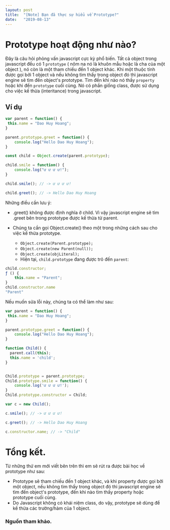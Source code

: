```yaml
---
layout: post
title:  "[Note] Bạn đã thực sự hiểu về Prototype?"
date:   "2019-08-13"
---
```


# Prototype hoạt động như nào?
Đây là câu hỏi phỏng vấn javascript cực kỳ phổ biến. Tất cả object trong javascript đều có 1 `prototype` ( nôm na nó là khuôn mẫu hoặc là cha của một object ), nó còn là một tham chiếu đến 1 object khác. Khi một thuộc tính được gọi bởi 1 object và nếu không tìm thấy trong object đó thì javascript engine sẽ tìm đến object's prototype. Tìm đến khi nào nó thấy `property` hoặc khi đến `prototype` cuối cùng. Nó có phần giống class, được sử dụng cho việc kế thừa (interitance) trong javascript.

## Ví dụ

``` javascript
var parent = function() {
 this.name = "Dao Huy Hoang";
}

parent.prototype.greet = function() {
    console.log("Hello Dao Huy Hoang");
}

const child = Object.create(parent.prototype);

child.smile = function() {
    console.log("ư ư ư ư!");
}

child.smile(); // -> ư ư ư ư!

child.greet(); // -> Hello Dao Huy Hoang
```

Những điều cần lưu ý:
* .greet() không được định nghĩa ở child. Vì vậy javascript engine sẽ tìm .greet bên trong prototype được kế thừa từ parent.

* Chúng ta cần gọi Object.create() theo một trong những cách sau cho việc kế thừa prototype.
    + `Object.create(Parent.prototype);`
    + `Object.create(new Parent(null));`
    + `Object.create(objLiteral);`
    + Hiện tại, `child.prototype` đang được trỏ đến `parent`:

```javascript
child.constructor;
ƒ () {
    this.name = "Parent";
}
child.constructor.name
"Parent"
```

Nếu muốn sửa lỗi này, chúng ta có thể làm như sau:
```javascript
var parent = function() {
 this.name = "Dao Huy Hoang";
}

parent.prototype.greet = function() {
    console.log("Hello Dao Huy Hoang");
}

function Child() {
  parent.call(this);
  this.name = 'child';
}


Child.prototype = parent.prototype;
Child.prototype.smile = function() {
    console.log('ư ư ư ư!');
}
Child.prototype.constructor = Child;

var c = new Child();

c.smile(); // -> ư ư ư ư!

c.greet(); // -> Hello Dao Huy Hoang

c.constructor.name; // -> "Child"
```

# Tổng kết.
Từ những thứ em mới viết bên trên thì em sẽ rút ra được bài học về prototype như sau:
* Prototype sẽ tham chiếu đến 1 object khác, và khi property được gọi bởi một object, nếu không tìm thấy trong object đó thì javascript engine sẽ tìm đến object's prototype, đến khi nào tìm thấy property hoặc prototype cuối cùng.
* Do Javascript không có khái niệm class, do vậy, prototype sẽ dùng để kế thừa các trường/hàm của 1 object.

### Nguồn tham khảo.


